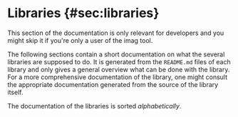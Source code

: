 # Libraries {#sec:libraries}

This section of the documentation is only relevant for developers and you might
skip it if you're only a user of the imag tool.

The following sections contain a short documentation on what the several
libraries are supposed to do.
It is generated from the `README.md` files of each library and only gives a
general overview what can be done with the library.
For a more comprehensive documentation of the library, one might consult the
appropriate documentation generated from the source of the library itself.

The documentation of the libraries is sorted _alphabetically_.

